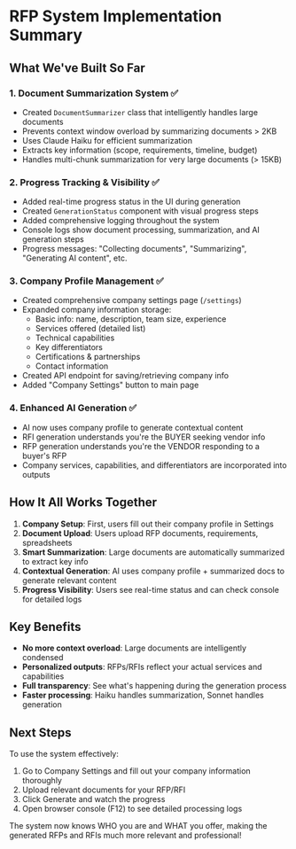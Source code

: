 # RFP System Implementation Summary

## What We've Built So Far

### 1. **Document Summarization System** ✅
- Created `DocumentSummarizer` class that intelligently handles large documents
- Prevents context window overload by summarizing documents > 2KB
- Uses Claude Haiku for efficient summarization
- Extracts key information (scope, requirements, timeline, budget)
- Handles multi-chunk summarization for very large documents (> 15KB)

### 2. **Progress Tracking & Visibility** ✅
- Added real-time progress status in the UI during generation
- Created `GenerationStatus` component with visual progress steps
- Added comprehensive logging throughout the system
- Console logs show document processing, summarization, and AI generation steps
- Progress messages: "Collecting documents", "Summarizing", "Generating AI content", etc.

### 3. **Company Profile Management** ✅
- Created comprehensive company settings page (`/settings`)
- Expanded company information storage:
  - Basic info: name, description, team size, experience
  - Services offered (detailed list)
  - Technical capabilities
  - Key differentiators
  - Certifications & partnerships
  - Contact information
- Created API endpoint for saving/retrieving company info
- Added "Company Settings" button to main page

### 4. **Enhanced AI Generation** ✅
- AI now uses company profile to generate contextual content
- RFI generation understands you're the BUYER seeking vendor info
- RFP generation understands you're the VENDOR responding to a buyer's RFP
- Company services, capabilities, and differentiators are incorporated into outputs

## How It All Works Together

1. **Company Setup**: First, users fill out their company profile in Settings
2. **Document Upload**: Users upload RFP documents, requirements, spreadsheets
3. **Smart Summarization**: Large documents are automatically summarized to extract key info
4. **Contextual Generation**: AI uses company profile + summarized docs to generate relevant content
5. **Progress Visibility**: Users see real-time status and can check console for detailed logs

## Key Benefits

- **No more context overload**: Large documents are intelligently condensed
- **Personalized outputs**: RFPs/RFIs reflect your actual services and capabilities
- **Full transparency**: See what's happening during the generation process
- **Faster processing**: Haiku handles summarization, Sonnet handles generation

## Next Steps

To use the system effectively:
1. Go to Company Settings and fill out your company information thoroughly
2. Upload relevant documents for your RFP/RFI
3. Click Generate and watch the progress
4. Open browser console (F12) to see detailed processing logs

The system now knows WHO you are and WHAT you offer, making the generated RFPs and RFIs much more relevant and professional!